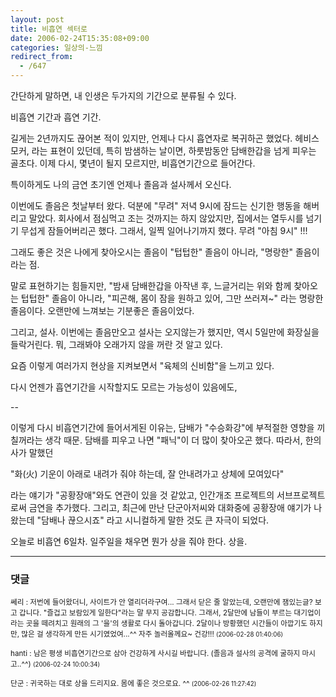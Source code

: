 ```yaml
---
layout: post
title: 비흡연 섹터로
date: 2006-02-24T15:35:08+09:00
categories: 일상의-느낌
redirect_from:
  - /647
---
```


간단하게 말하면, 내 인생은 두가지의 기간으로 분류될 수 있다.

비흡연 기간과 흡연 기간.

길게는 2년까지도 끊어본 적이 있지만, 언제나 다시 흡연자로 복귀하곤 했었다. 헤비스모커, 라는 표현이 있던데, 특히 밤샘하는 날이면, 하룻밤동안 담배한갑을 넘게 피우는 골초다. 이제 다시, 몇년이 될지 모르지만, 비흡연기간으로 들어간다.

특이하게도 나의 금연 초기엔 언제나 졸음과 설사께서 오신다.

이번에도 졸음은 첫날부터 왔다. 덕분에 "무려" 저녁 9시에 잠드는 신기한 행동을 해버리고 말았다. 회사에서 점심먹고 조는 것까지는 하지 않았지만, 집에서는 열두시를 넘기기 무섭게 잠들어버리곤 했다. 그래서, 일찍 일어나기까지 했다. 무려 "아침 9시" !!!

그래도 좋은 것은 나에게 찾아오시는 졸음이 "텁텁한" 졸음이 아니라, "명랑한" 졸음이라는 점.

말로 표현하기는 힘들지만, "밤새 담배한갑을 아작낸 후, 느글거리는 위와 함께 찾아오는 텁텁한" 졸음이 아니라, "피곤해, 몸이 잠을 원하고 있어, 그만 쓰러져~" 라는 명랑한 졸음이다. 오랜만에 느껴보는 기분좋은 졸음이었다.

그리고, 설사. 이번에는 졸음만오고 설사는 오지않는가 했지만, 역시 5일만에 화장실을 들락거린다. 뭐, 그래봐야 오래가지 않을 꺼란 것 알고 있다.

요즘 이렇게 여러가지 현상을 지켜보면서 "육체의 신비함"을 느끼고 있다.

다시 언젠가 흡연기간을 시작할지도 모르는 가능성이 있음에도,

--

이렇게 다시 비흡연기간에 들어서게된 이유는, 담배가 "수승화강"에 부적절한 영향을 끼칠꺼라는 생각 때문. 담배를 피우고 나면 "패닉"이 더 많이 찾아오곤 했다. 따라서, 한의사가 말했던

"화(火) 기운이 아래로 내려가 줘야 하는데, 잘 안내려가고 상체에 모여있다"

라는 얘기가 "공황장애"와도 연관이 있을 것 같았고, 인간개조 프로젝트의 서브프로젝트로써 금연을 추가했다. 그리고, 최근에 만난 단군아저씨와 대화중에 공황장애 얘기가 나왔는데 "담배나 끊으시죠" 라고 시니컬하게 말한 것도 큰 자극이 되었다.

오늘로 비흡연 6일차. 일주일을 채우면 뭔가 상을 줘야 한다. 상을.

* * *

### 댓글



<!--- cmt:1059 --->
<!--- mail: --->
<!--- parent:0 --->

<small>쎄리 : 저번에 들어왔더니, 사이트가 안 열리더라구여... 그래서 닫은 줄 알았는데, 오랜만에 잼있는글? 보고 갑니다. "즐겁고 보람있게 일한다"라는 말 무지 공감합니다.  그래서, 2달만에 남들이 부르는 대기업이라는 곳을 떼려치고  원래의 그 '을'의 생활로 다시 돌아갑니다. 2달이나 방황했던 시간들이 아깝기도 하지만, 많은 걸 생각하게 만든 시기였었여...^^  자주 놀러올께요~ 건강!!! <small>(2006-02-28 01:40:06)</small></small>


<!--- cmt:1060 --->
<!--- mail: --->
<!--- parent:0 --->

<small>hanti : 남은 평생 비흡연기간으로 삼아 건강하게 사시길 바랍니다. (졸음과 설사의 공격에 굴하지 마시고..^^) <small>(2006-02-24 10:00:34)</small></small>


<!--- cmt:1061 --->
<!--- mail: --->
<!--- parent:0 --->

<small>단군 : 귀국하는 대로 상을 드리지요. 몸에 좋은 것으로요. ^^ <small>(2006-02-26 11:27:42)</small></small>

